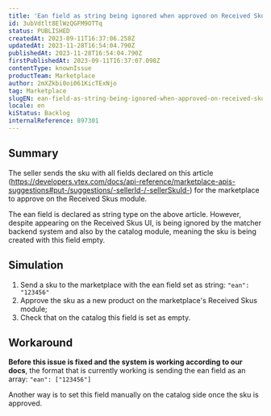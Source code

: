 ```yaml
---
title: 'Ean field as string being ignored when approved on Received Skus'
id: 3ubVdtlt8ElWzQGFM9OTTq
status: PUBLISHED
createdAt: 2023-09-11T16:37:06.258Z
updatedAt: 2023-11-28T16:54:04.790Z
publishedAt: 2023-11-28T16:54:04.790Z
firstPublishedAt: 2023-09-11T16:37:07.098Z
contentType: knownIssue
productTeam: Marketplace
author: 2mXZkbi0oi061KicTExNjo
tag: Marketplace
slugEN: ean-field-as-string-being-ignored-when-approved-on-received-skus
locale: en
kiStatus: Backlog
internalReference: 897301
---
```


## Summary


The seller sends the sku with all fields declared on this article (https://developers.vtex.com/docs/api-reference/marketplace-apis-suggestions#put-/suggestions/-sellerId-/-sellerSkuId-) for the marketplace to approve on the Received Skus module.

The ean field is declared as string type on the above article. However, despite appearing on the Received Skus UI, is being ignored by the matcher backend system and also by the catalog module, meaning the sku is being created with this field empty.


##

## Simulation


1. Send a sku to the marketplace with the ean field set as string: `"ean": "123456"`
2. Approve the sku as a new product on the marketplace's Received Skus module;
3. Check that on the catalog this field is set as empty.

##

## Workaround


**Before this issue is fixed and the system is working according to our docs**, the format that is currently working is sending the ean field as an array:
`"ean": ["123456"]`

Another way is to set this field manually on the catalog side once the sku is approved.


